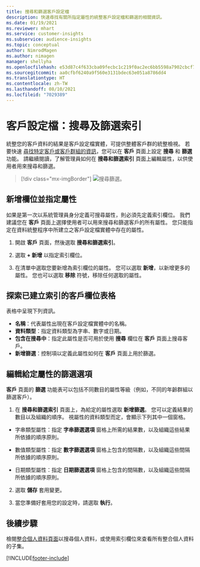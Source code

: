```yaml
---
title: 搜尋和篩選客戶設定檔
description: 快速尋找有關所指定屬性的統整客戶設定檔和篩選的相關資訊。
ms.date: 01/19/2021
ms.reviewer: mhart
ms.service: customer-insights
ms.subservice: audience-insights
ms.topic: conceptual
author: NimrodMagen
ms.author: nimagen
manager: shellyha
ms.openlocfilehash: e53d87c4f633cba09fecbc1c219f0ac2ec6bb5598a7902cbcf7398d26d6d7c6b
ms.sourcegitcommit: aa0cfbf6240a9f560e3131bdec63e051a8786dd4
ms.translationtype: HT
ms.contentlocale: zh-TW
ms.lasthandoff: 08/10/2021
ms.locfileid: "7029389"
---
```

# <a name="customer-profiles-search--filter-index"></a>客戶設定檔：搜尋及篩選索引

統整您的客戶資料的結果是客戶設定檔實體，可提供整體客戶群的統整檢視。 若要快速 [尋找特定客戶或客戶群組的資訊](customer-profiles.md)，您可以在 **客戶** 頁面上設定 **搜尋** 和 **篩選** 功能。 請繼續閱讀，了解管理員如何在 **搜尋和篩選索引** 頁面上編輯屬性，以供使用者用來搜尋和篩選。

> [!div class="mx-imgBorder"]
> ![搜尋篩選。](media/search-filter.png "搜尋篩選")

## <a name="add-fields-and-specify-attributes"></a>新增欄位並指定屬性

如果是第一次以系統管理員身分定義可搜尋屬性，則必須先定義索引欄位。 我們建議您在 **客戶** 頁面上選擇使用者可以用來搜尋和篩選客戶的所有屬性。 您只能指定在資料統整程序中所建立之客戶設定檔實體中存在的屬性。

1. 開啟 **客戶** 頁面，然後選取 **搜尋和篩選索引**。

2. 選取 **+ 新增** 以指定索引欄位。

3. 在清單中選取您要新增為索引欄位的屬性。 您可以選取 **新增**，以新增更多的屬性。 您也可以選取 **移除** 符號，移除任何選取的屬性。

## <a name="explore-the-indexed-customer-fields-table"></a>探索已建立索引的客戶欄位表格

表格中呈現下列資訊。

- **名稱**：代表屬性出現在客戶設定檔實體中的名稱。
- **資料類型**：指定資料類型為字串、數字或日期。
- **包含在搜尋中**：指定此屬性是否可用於使用 **搜尋** 欄位在 **客戶** 頁面上搜尋客戶。
- **新增篩選**：控制項以定義此屬性如何在 **客戶** 頁面上用於篩選。

## <a name="editing-filtering-options-for-a-given-attribute"></a>編輯給定屬性的篩選選項

**客戶** 頁面的 **篩選** 功能表可以包括不同數目的屬性等級（例如，不同的年齡群組以篩選客戶）。

1. 在 **搜尋和篩選索引** 頁面上，為給定的屬性選取 **新增篩選**。 您可以定義結果的數目以及組織的順序。 視屬性的資料類型而定，會顯示下列其中一個窗格。

- 字串類型屬性：指定 **字串篩選選項** 窗格上所需的結果數，以及組織這些結果所依據的順序原則。

- 數值類型屬性：指定 **數字篩選選項** 窗格上包含的間隔數，以及組織這些間隔所依據的順序原則。

- 日期類型屬性：指定 **日期篩選選項** 窗格上包含的間隔數，以及組織這些間隔所依據的順序原則。

2. 選取 **儲存** 套用變更。

3. 當您準備好套用您的設定時，請選取 **執行**。

## <a name="next-steps"></a>後續步驟

檢閱[整合個人資料頁面](customer-profiles.md)以搜尋個人資料，或使用索引欄位來查看所有整合個人資料的子集。


[!INCLUDE[footer-include](../includes/footer-banner.md)]